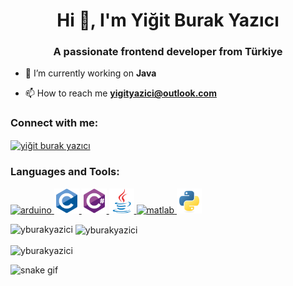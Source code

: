 <h1 align="center">Hi 👋, I'm Yiğit Burak Yazıcı</h1>
<h3 align="center">A passionate frontend developer from Türkiye</h3>

- 🔭 I’m currently working on **Java**

- 📫 How to reach me **yigityazici@outlook.com**

<h3 align="left">Connect with me:</h3>
<p align="left">
<a href="https://linkedin.com/in/yiğit burak yazıcı" target="blank"><img align="center" src="https://raw.githubusercontent.com/rahuldkjain/github-profile-readme-generator/master/src/images/icons/Social/linked-in-alt.svg" alt="yiğit burak yazıcı" height="30" width="40" /></a>
</p>

<h3 align="left">Languages and Tools:</h3>
<p align="left"> <a href="https://www.arduino.cc/" target="_blank" rel="noreferrer"> <img src="https://cdn.worldvectorlogo.com/logos/arduino-1.svg" alt="arduino" width="40" height="40"/> </a> <a href="https://www.cprogramming.com/" target="_blank" rel="noreferrer"> <img src="https://raw.githubusercontent.com/devicons/devicon/master/icons/c/c-original.svg" alt="c" width="40" height="40"/> </a> <a href="https://www.w3schools.com/cs/" target="_blank" rel="noreferrer"> <img src="https://raw.githubusercontent.com/devicons/devicon/master/icons/csharp/csharp-original.svg" alt="csharp" width="40" height="40"/> </a> <a href="https://www.java.com" target="_blank" rel="noreferrer"> <img src="https://raw.githubusercontent.com/devicons/devicon/master/icons/java/java-original.svg" alt="java" width="40" height="40"/> </a> <a href="https://www.mathworks.com/" target="_blank" rel="noreferrer"> <img src="https://upload.wikimedia.org/wikipedia/commons/2/21/Matlab_Logo.png" alt="matlab" width="40" height="40"/> </a> <a href="https://www.python.org" target="_blank" rel="noreferrer"> <img src="https://raw.githubusercontent.com/devicons/devicon/master/icons/python/python-original.svg" alt="python" width="40" height="40"/> </a> </p>

<p><img align="left" src="https://github-readme-stats.vercel.app/api/top-langs?username=yburakyazici&show_icons=true&locale=en&layout=compact" alt="yburakyazici" /></p>

<p>&nbsp;<img align="center" src="https://github-readme-stats.vercel.app/api?username=yburakyazici&show_icons=true&locale=en" alt="yburakyazici" /></p>

<p><img align="center" src="https://github-readme-streak-stats.herokuapp.com/?user=yburakyazici&" alt="yburakyazici" /></p>


![snake gif](https://github.com/yburakYazici/yburakYazici/blob/output/github-contribution-grid-snake.gif)

